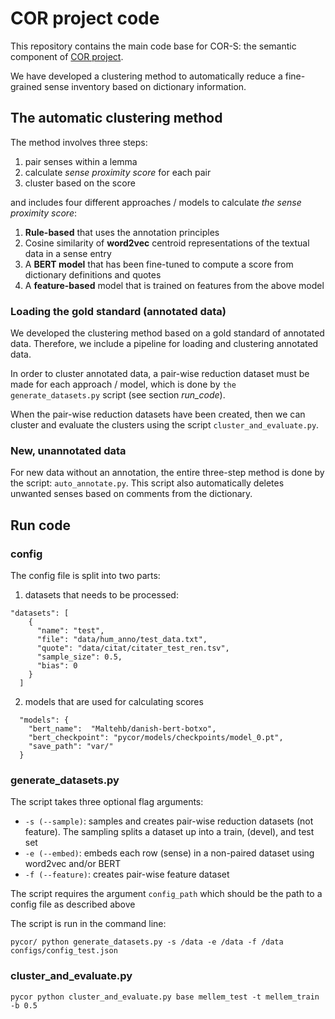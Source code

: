 # COR project code

This repository contains the main code base for COR-S: 
the semantic component of [COR project].

We have developed a clustering method to
automatically reduce a fine-grained sense inventory
based on dictionary information.

## The automatic clustering method
The method involves three steps:
1. pair senses within a lemma
2. calculate _sense proximity score_ for each pair
3. cluster based on the score

and includes four different approaches / models to calculate _the sense
proximity score_:
1. **Rule-based** that uses the annotation principles
2. Cosine similarity of **word2vec** centroid representations of the textual data in a sense entry
3. A **BERT model** that has been fine-tuned to compute a score from dictionary definitions and quotes
4. A **feature-based** model that is trained on features from the above model

### Loading the gold standard (annotated data)
We developed the clustering method based on a gold standard of annotated data.
Therefore, we include a pipeline for loading and clustering annotated data.

In order to cluster annotated data, a pair-wise reduction dataset must be made
for each approach / model, which is done by `the generate_datasets.py` script (see section _run_code_).

When the pair-wise reduction datasets have been created, then we can cluster and evaluate the clusters using the script `cluster_and_evaluate.py`.

### New, unannotated data
For new data without an annotation, the entire three-step method is done by the script: `auto_annotate.py`.
This script also automatically deletes unwanted senses based on comments from the dictionary. 

## Run code

### config
The config file is split into two parts:
1. datasets that needs to be processed: 
```
"datasets": [
    {
      "name": "test",
      "file": "data/hum_anno/test_data.txt",
      "quote": "data/citat/citater_test_ren.tsv",
      "sample_size": 0.5,
      "bias": 0
    }
  ]
  ```
2. models that are used for calculating scores
```
  "models": {
    "bert_name":  "Maltehb/danish-bert-botxo",
    "bert_checkpoint": "pycor/models/checkpoints/model_0.pt",
    "save_path": "var/"
  }
  ```

### generate_datasets.py
The script takes three optional flag arguments:
- `-s (--sample)`: samples and creates pair-wise reduction datasets (not feature). The sampling splits a dataset up into a train, (devel), and test set
- `-e (--embed)`: embeds each row (sense) in a non-paired dataset using word2vec and/or BERT
- `-f (--feature)`: creates pair-wise feature dataset

The script requires the argument `config_path` which should be the path to a config file as described above

The script is run in the command line:
```
pycor/ python generate_datasets.py -s /data -e /data -f /data configs/config_test.json
```

### cluster_and_evaluate.py
```
pycor python cluster_and_evaluate.py base mellem_test -t mellem_train -b 0.5
```

###

[COR project]: <https://cst.ku.dk/english/projects/the-central-word-register-for-danish-cor/>